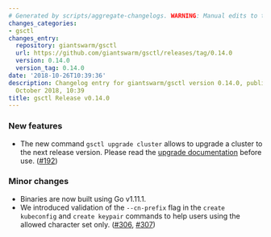 ```yaml
---
# Generated by scripts/aggregate-changelogs. WARNING: Manual edits to this files will be overwritten.
changes_categories:
- gsctl
changes_entry:
  repository: giantswarm/gsctl
  url: https://github.com/giantswarm/gsctl/releases/tag/0.14.0
  version: 0.14.0
  version_tag: 0.14.0
date: '2018-10-26T10:39:36'
description: Changelog entry for giantswarm/gsctl version 0.14.0, published on 26
  October 2018, 10:39
title: gsctl Release v0.14.0
---
```


### New features

- The new command `gsctl upgrade cluster` allows to upgrade a cluster to the next release version. Please read the [upgrade documentation](https://docs.giantswarm.io/reference/cluster-upgrades/) before use. ([#192](https://github.com/giantswarm/gsctl/pull/192))

### Minor changes

- Binaries are now built using Go v1.11.1.
- We introduced validation of the `--cn-prefix` flag in the `create kubeconfig` and `create keypair` commands to help users using the allowed character set only. ([#306](https://github.com/giantswarm/gsctl/pull/306), [#307](https://github.com/giantswarm/gsctl/pull/307))
